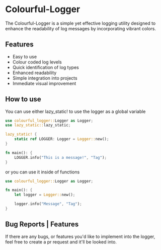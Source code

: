 # Colourful-Logger

The Colourful-Logger is a simple yet effective logging utility designed to enhance the readability of log messages by incorporating vibrant colors.

## Features
- Easy to use
- Colour coded log levels
- Quick identification of log types
- Enhanced readability
- Simple integration into projects
- Immediate visual improvement

## How to use
You can use either lazy_static! to use the logger as a global variable
```rust
use colourful_logger::Logger as Logger;
use lazy_static::lazy_static;

lazy_static! {
    static ref LOGGER: Logger = Logger::new();
}

fn main(): {
    LOGGER.info("This is a message!", "Tag");
}
```

or you can use it inside of functions
```rust
use colourful_logger::Logger as Logger;

fn main(): {
    let logger = Logger::new();

    logger.info("Message", "Tag");
}
```

## Bug Reports | Features

If there are any bugs, or features you'd like to implement into the logger, feel free to create a pr request and it'll be looked into.